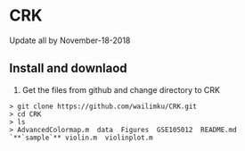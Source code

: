 # CRK


Update all by November-18-2018


Install and downlaod 
--------------------------------------
1. Get the files from github and change directory to CRK
```shell
> git clone https://github.com/wailimku/CRK.git
> cd CRK
> ls
> AdvancedColormap.m  data  Figures  GSE105012  README.md  `**`sample`** violin.m  violinplot.m
```
